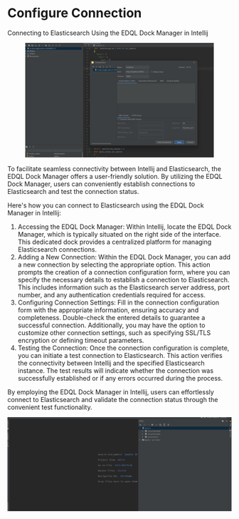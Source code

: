 # Configure Connection

Connecting to Elasticsearch Using the EDQL Dock Manager in Intellij

<figure><img src="/.gitbook/assets/image-(7).png" alt=""><figcaption></figcaption></figure>

To facilitate seamless connectivity between Intellij and Elasticsearch, the EDQL Dock Manager offers a user-friendly solution. By utilizing the EDQL Dock Manager, users can conveniently establish connections to Elasticsearch and test the connection status.

Here's how you can connect to Elasticsearch using the EDQL Dock Manager in Intellij:

1. Accessing the EDQL Dock Manager: Within Intellij, locate the EDQL Dock Manager, which is typically situated on the right side of the interface. This dedicated dock provides a centralized platform for managing Elasticsearch connections.
2. Adding a New Connection: Within the EDQL Dock Manager, you can add a new connection by selecting the appropriate option. This action prompts the creation of a connection configuration form, where you can specify the necessary details to establish a connection to Elasticsearch. This includes information such as the Elasticsearch server address, port number, and any authentication credentials required for access.
3. Configuring Connection Settings: Fill in the connection configuration form with the appropriate information, ensuring accuracy and completeness. Double-check the entered details to guarantee a successful connection. Additionally, you may have the option to customize other connection settings, such as specifying SSL/TLS encryption or defining timeout parameters.
4. Testing the Connection: Once the connection configuration is complete, you can initiate a test connection to Elasticsearch. This action verifies the connectivity between Intellij and the specified Elasticsearch instance. The test results will indicate whether the connection was successfully established or if any errors occurred during the process.

By employing the EDQL Dock Manager in Intellij, users can effortlessly connect to Elasticsearch and validate the connection status through the convenient test functionality.

![](/.gitbook/assets/new-connection.gif)
